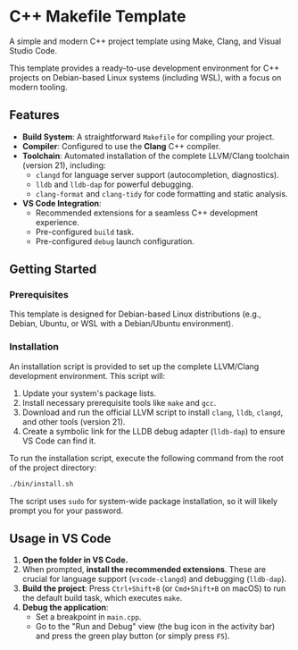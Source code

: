 # C++ Makefile Template

A simple and modern C++ project template using Make, Clang, and Visual Studio Code.

This template provides a ready-to-use development environment for C++ projects on Debian-based Linux systems (including WSL), with a focus on modern tooling.

## Features

*   **Build System**: A straightforward `Makefile` for compiling your project.
*   **Compiler**: Configured to use the **Clang** C++ compiler.
*   **Toolchain**: Automated installation of the complete LLVM/Clang toolchain (version 21), including:
    *   `clangd` for language server support (autocompletion, diagnostics).
    *   `lldb` and `lldb-dap` for powerful debugging.
    *   `clang-format` and `clang-tidy` for code formatting and static analysis.
*   **VS Code Integration**:
    *   Recommended extensions for a seamless C++ development experience.
    *   Pre-configured `build` task.
    *   Pre-configured `debug` launch configuration.

## Getting Started

### Prerequisites

This template is designed for Debian-based Linux distributions (e.g., Debian, Ubuntu, or WSL with a Debian/Ubuntu environment).

### Installation

An installation script is provided to set up the complete LLVM/Clang development environment. This script will:
1.  Update your system's package lists.
2.  Install necessary prerequisite tools like `make` and `gcc`.
3.  Download and run the official LLVM script to install `clang`, `lldb`, `clangd`, and other tools (version 21).
4.  Create a symbolic link for the LLDB debug adapter (`lldb-dap`) to ensure VS Code can find it.

To run the installation script, execute the following command from the root of the project directory:

```bash
./bin/install.sh
```

The script uses `sudo` for system-wide package installation, so it will likely prompt you for your password.

## Usage in VS Code

1.  **Open the folder in VS Code.**
2.  When prompted, **install the recommended extensions**. These are crucial for language support (`vscode-clangd`) and debugging (`lldb-dap`).
3.  **Build the project**: Press `Ctrl+Shift+B` (or `Cmd+Shift+B` on macOS) to run the default build task, which executes `make`.
4.  **Debug the application**:
    *   Set a breakpoint in `main.cpp`.
    *   Go to the "Run and Debug" view (the bug icon in the activity bar) and press the green play button (or simply press `F5`).
